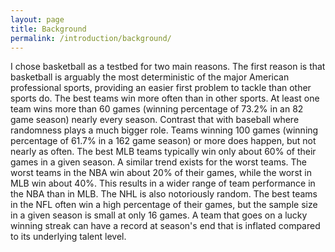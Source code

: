 ```yaml
---
layout: page
title: Background
permalink: /introduction/background/
---
```


I chose basketball as a testbed for two main reasons. The first reason is that basketball is arguably the most deterministic of the major American professional sports, providing an easier first problem to tackle than other sports do. The best teams win more often than in other sports. At least one team wins more than 60 games (winning percentage of 73.2% in an 82 game season) nearly every season. Contrast that with baseball where randomness plays a much bigger role. Teams winning 100 games (winning percentage of 61.7% in a 162 game season) or more does happen, but not nearly as often. The best MLB teams typically win only about 60% of their games in a given season. A similar trend exists for the worst teams. The worst teams in the NBA win about 20% of their games, while the worst in MLB win about 40%. This results in a wider range of team performance in the NBA than in MLB. The NHL is also notoriously random. The best teams in the NFL often win a high percentage of their games, but the sample size in a given season is small at only 16 games. A team that goes on a lucky winning streak can have a record at season's end that is inflated compared to its underlying talent level.
